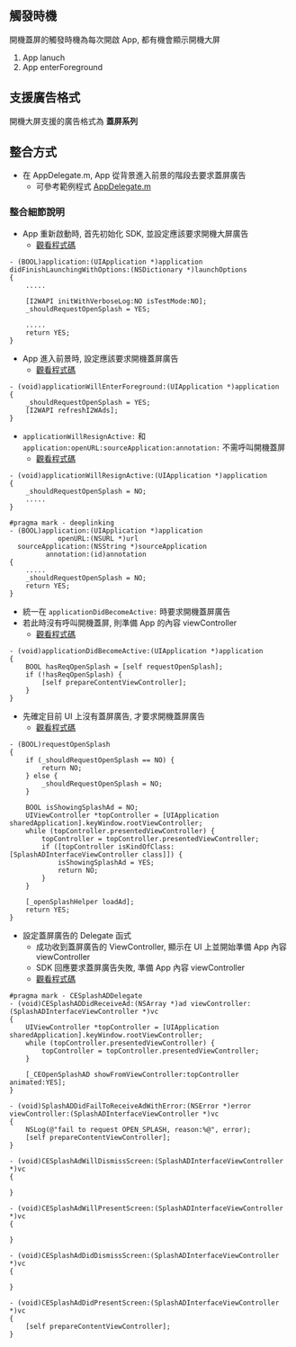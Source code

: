 ## 觸發時機
開機蓋屏的觸發時機為每次開啟 App, 都有機會顯示開機大屏
1. App lanuch
2. App enterForeground

## 支援廣告格式
開機大屏支援的廣告格式為 **蓋屏系列**

## 整合方式
- 在 AppDelegate.m, App 從背景進入前景的階段去要求蓋屏廣告
    - 可參考範例程式 [AppDelegate.m](https://github.com/roylo/CrystalExpressCNSample/blob/master/CrystalExpressAppCN/CrystalExpressAppCN/AppDelegate.m)

### 整合細節說明
- App 重新啟動時, 首先初始化 SDK, 並設定應該要求開機大屏廣告
    - [觀看程式碼](https://github.com/roylo/CrystalExpressCNSample/blob/5e4ac9cb1e44021cea7d7d4bae4fc8fb0dba36a2/CrystalExpressAppCN/CrystalExpressAppCN/AppDelegate.m#L36)
```objc
- (BOOL)application:(UIApplication *)application didFinishLaunchingWithOptions:(NSDictionary *)launchOptions
{
    .....

    [I2WAPI initWithVerboseLog:NO isTestMode:NO];
    _shouldRequestOpenSplash = YES;

    .....
    return YES;
}
```

- App 進入前景時, 設定應該要求開機蓋屏廣告
    - [觀看程式碼](https://github.com/roylo/CrystalExpressCNSample/blob/5e4ac9cb1e44021cea7d7d4bae4fc8fb0dba36a2/CrystalExpressAppCN/CrystalExpressAppCN/AppDelegate.m#L65)
```objc
- (void)applicationWillEnterForeground:(UIApplication *)application
{
    _shouldRequestOpenSplash = YES;
    [I2WAPI refreshI2WAds];
}
```

- `applicationWillResignActive:` 和 `application:openURL:sourceApplication:annotation:` 不需呼叫開機蓋屏
    - [觀看程式碼](https://github.com/roylo/CrystalExpressCNSample/blob/5e4ac9cb1e44021cea7d7d4bae4fc8fb0dba36a2/CrystalExpressAppCN/CrystalExpressAppCN/AppDelegate.m#L45)
```objc
- (void)applicationWillResignActive:(UIApplication *)application
{
    _shouldRequestOpenSplash = NO;
    .....
}

#pragma mark - deeplinking
- (BOOL)application:(UIApplication *)application
            openURL:(NSURL *)url
  sourceApplication:(NSString *)sourceApplication
         annotation:(id)annotation
{
    .....
    _shouldRequestOpenSplash = NO;
    return YES;
}
```

- 統一在 `applicationDidBecomeActive:` 時要求開機蓋屏廣告
- 若此時沒有呼叫開機蓋屏, 則準備 App 的內容 viewController
    - [觀看程式碼](https://github.com/roylo/CrystalExpressCNSample/blob/5e4ac9cb1e44021cea7d7d4bae4fc8fb0dba36a2/CrystalExpressAppCN/CrystalExpressAppCN/AppDelegate.m#L71)
```objc
- (void)applicationDidBecomeActive:(UIApplication *)application
{
    BOOL hasReqOpenSplash = [self requestOpenSplash];
    if (!hasReqOpenSplash) {
        [self prepareContentViewController];
    }
}
```

- 先確定目前 UI 上沒有蓋屏廣告, 才要求開機蓋屏廣告
    - [觀看程式碼](https://github.com/roylo/CrystalExpressCNSample/blob/5e4ac9cb1e44021cea7d7d4bae4fc8fb0dba36a2/CrystalExpressAppCN/CrystalExpressAppCN/AppDelegate.m#L115)
```objc
- (BOOL)requestOpenSplash
{
    if (_shouldRequestOpenSplash == NO) {
        return NO;
    } else {
        _shouldRequestOpenSplash = NO;
    }

    BOOL isShowingSplashAd = NO;
    UIViewController *topController = [UIApplication sharedApplication].keyWindow.rootViewController;
    while (topController.presentedViewController) {
        topController = topController.presentedViewController;
        if ([topController isKindOfClass:[SplashADInterfaceViewController class]]) {
            isShowingSplashAd = YES;
            return NO;
        }
    }

    [_openSplashHelper loadAd];
    return YES;
}
```

- 設定蓋屏廣告的 Delegate 函式
    - 成功收到蓋屏廣告的 ViewController, 顯示在 UI 上並開始準備 App 內容 viewController
    - SDK 回應要求蓋屏廣告失敗, 準備 App 內容 viewController
    - [觀看程式碼](https://github.com/roylo/CrystalExpressCNSample/blob/5e4ac9cb1e44021cea7d7d4bae4fc8fb0dba36a2/CrystalExpressAppCN/CrystalExpressAppCN/AppDelegate.m#L137)
```objc
#pragma mark - CESplashADDelegate
- (void)CESplashADDidReceiveAd:(NSArray *)ad viewController:(SplashADInterfaceViewController *)vc
{
    UIViewController *topController = [UIApplication sharedApplication].keyWindow.rootViewController;
    while (topController.presentedViewController) {
        topController = topController.presentedViewController;
    }

    [_CEOpenSplashAD showFromViewController:topController animated:YES];
}

- (void)SplashADDidFailToReceiveAdWithError:(NSError *)error viewController:(SplashADInterfaceViewController *)vc
{
    NSLog(@"fail to request OPEN_SPLASH, reason:%@", error);
    [self prepareContentViewController];
}

- (void)CESplashAdWillDismissScreen:(SplashADInterfaceViewController *)vc
{

}

- (void)CESplashAdWillPresentScreen:(SplashADInterfaceViewController *)vc
{

}

- (void)CESplashAdDidDismissScreen:(SplashADInterfaceViewController *)vc
{

}

- (void)CESplashAdDidPresentScreen:(SplashADInterfaceViewController *)vc
{
    [self prepareContentViewController];
}
```
